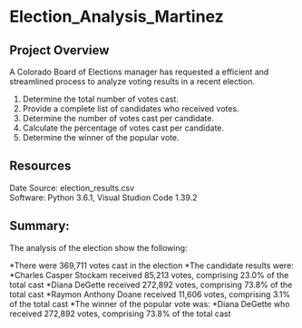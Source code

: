 # Election_Analysis_Martinez
## Project Overview
 A Colorado Board of Elections manager has requested a efficient and streamlined process to analyze voting results in a recent election.   

1. Determine the total number of votes cast.
2. Provide a complete list of candidates who received votes.
3. Determine the number of votes cast per candidate.
4. Calculate the percentage of votes cast per candidate.
5. Determine the winner of the popular vote.

 ## Resources
 Date Source: election_results.csv <br>
 Software: Python 3.6.1, Visual Studion Code 1.39.2

 ## Summary:
 The analysis of the election show the following:

*There were 369,711 votes cast in the election
*The candidate results were:
  *Charles Casper Stockam received 85,213 votes, comprising 23.0% of the total cast
  *Diana DeGette received 272,892 votes, comprising 73.8% of the total cast
  *Raymon Anthony Doane received 11,606 votes, comprising 3.1% of the total cast
*The winner of the popular vote was:
  *Diana DeGette who received 272,892 votes, comprising 73.8% of the total cast

